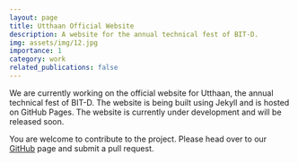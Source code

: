 ```yaml
---
layout: page
title: Utthaan Official Website
description: A website for the annual technical fest of BIT-D.
img: assets/img/12.jpg
importance: 1
category: work
related_publications: false
---
```


We are currently working on the official website for Utthaan, the annual technical fest of BIT-D. The website is being built using Jekyll and is hosted on GitHub Pages. The website is currently under development and will be released soon.

You are welcome to contribute to the project. Please head over to our [GitHub](https://www.github.com/Sour-abh-Raj/utthaan) page and submit a pull request.
